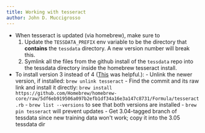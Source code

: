 ```yaml
---
title: Working with tesseract
author: John D. Muccigrosso
---
```


- When tesseract is updated (via homebrew), make sure to
    1. Update the `TESSDATA_PREFIX` env variable to be the directory that **contains** the `tessdata` directory. A new version number will break this.
    1. Symlink all the files from the github install of the `tessdata` repo into the tessdata directory inside the homebrew tesseract install.
- To install version 3 instead of 4 ([This](https://danepowell.com/blog/homebrew-formula-versions) was helpful.):
        - Unlink the newer version, if installed: `brew unlink tesseract`
        - Find the commit and its raw link and install it directly: `brew install https://github.com/Homebrew/homebrew-core/raw/5df6eb919506a097b2efb1df34a16e3a147c8731/Formula/tesseract.rb`
        - `brew list --versions` to see that both versions are installed
        - `brew pin tesseract` will prevent updates
        - Get 3.04-tagged branch of tessdata since new training data won't work; copy it into the 3.05 tessdata dir
